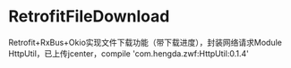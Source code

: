 # RetrofitFileDownload
Retrofit+RxBus+Okio实现文件下载功能（带下载进度），封装网络请求Module HttpUtil，已上传jcenter，compile 'com.hengda.zwf:HttpUtil:0.1.4'
